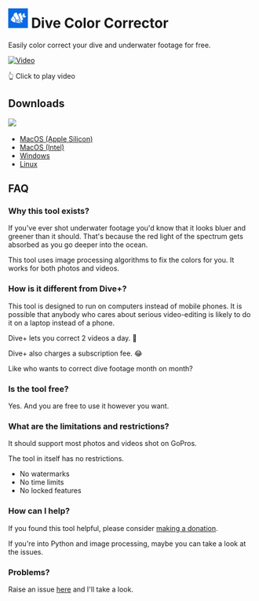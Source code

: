 <h1>
<img src="logo.png" alt="drawing" width="40"/>
Dive Color Corrector </h1>

Easily color correct your dive and underwater footage for free.

[![Video](https://img.youtube.com/vi/NEpl41-LMBs/0.jpg)](https://www.youtube.com/watch?v=NEpl41-LMBs)

👆 Click to play video

## Downloads 
<img src="https://github.com/bornfree/dive-color-corrector/blob/main/examples/gui.jpg?raw=true" width="500">


- [MacOS (Apple Silicon)](https://www.dropbox.com/s/2m8dvuja3c4orw1/MacOS%20arm64.zip?dl=1)
- [MacOS (Intel)](https://github.com/bornfree/dive-color-corrector/releases/download/v1.0.1/Dive.Color.Corrector.app.zip)
- [Windows](https://github.com/bornfree/dive-color-corrector/releases/download/v1.0.1/Dive.Color.Corrector.exe)
- [Linux](https://github.com/bornfree/dive-color-corrector/releases/download/v1.0.1/Dive.Color.Corrector)

## FAQ

### Why this tool exists?
If you've ever shot underwater footage you'd know that it looks bluer and greener than it should.
That's because the red light of the spectrum gets absorbed as you go deeper into the ocean.

This tool uses image processing algorithms to fix the colors for you.
It works for both photos and videos.

### How is it different from Dive+?
This tool is designed to run on computers instead of mobile phones.
It is possible that anybody who cares about serious video-editing is likely to do it on a laptop instead of a phone.

Dive+ lets you correct 2 videos a day. 🤨

Dive+ also charges a subscription fee. 😂

Like who wants to correct dive footage month on month?

### Is the tool free?
Yes. And you are free to use it however you want.

### What are the limitations and restrictions?
It should support most photos and videos shot on GoPros.

The tool in itself has no restrictions.
- No watermarks
- No time limits
- No locked features

### How can I help?
If you found this tool helpful, please consider [making a donation](https://buy.stripe.com/28obMb8Mx2EEbRK7ss).

If you're into Python and image processing, maybe you can take a look at the issues.

### Problems?
Raise an issue [here](https://github.com/bornfree/dive-color-corrector/issues) and I'll take a look.
